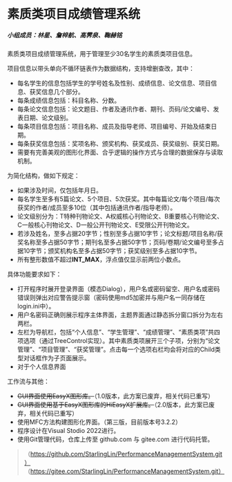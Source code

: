 # 素质类项目成绩管理系统

##### 小组成员：林星、詹梓航、高霁泉、鞠赫铭

素质类项目成绩管理系统，用于管理至少30名学生的素质类项目信息。

项目信息以带头单向不循环链表作为数据结构，支持增删查改，其中：
- 每名学生的信息包括学生的学号姓名及性别、成绩信息、论文信息、项目信息、获奖信息几个部分。
- 每条成绩信息包括：科目名称、分数。
- 每条论文信息包括：论文题目、作者及通讯作者、期刊、页码/论文编号、发表日期、论文级别。
- 每条项目信息包括：项目名称、成员及指导老师、项目编号、开始及结束日期。
- 每条获奖信息包括：奖项名称、颁奖机构、获奖成员、获奖级别、获奖日期。
- 需要有完善美观的图形化界面、合乎逻辑的操作方式与合理的数据保存与读取机制。

为简化结构，做如下规定：
- 如果涉及时间，仅包括年月日。
- 每名学生至多有5篇论文、5个项目、5次获奖。其中每篇论文/每个项目/每次获奖的作者/成员至多10位（其中包括通讯作者/指导老师）。
- 论文级别分为：T特种刊物论文、A权威核心刊物论文、B重要核心刊物论文、C一般核心刊物论文、D一般公开刊物论文、E受限公开刊物论文。
- 若涉及姓名，至多占据20字节；性别至多占据10字节；论文标题/项目名称/获奖名称至多占据50字节；期刊名至多占据50字节；页码/卷期/论文编号至多占据10字节；颁奖机构名至多占据50字节；获奖级别至多占据10字节。
- 所有整形数值不超过**INT_MAX**，浮点值仅显示前两位小数点。

具体功能要求如下：
- 打开程序时展开登录界面（模态Dialog），用户名或密码留空、用户名或密码错误则弹出对应警告提示窗（密码使用md5加密并与用户名一同存储在login.ini中）。
- 用户名密码正确则展示程序主体界面，主题界面通过静态拆分窗口拆分为左右两栏。
- 左栏为导航栏，包括“个人信息”、“学生管理”、“成绩管理”、“素质类项”共四项选项（通过TreeControl实现）。其中素质类项展开三个子项，分别为“论文管理”、“项目管理”、“获奖管理”。点击每一个选项右栏均会将对应的Child类型对话框作为子页面展示。
- 对于个人信息界面

工作流与其他：

- ~~GUI界面使用EasyX图形库。~~（1.0版本，此方案已废弃，相关代码已重写）
- ~~GUI界面使用基于EasyX图形库的HiEasyX扩展库。~~（2.0版本，此方案已废弃，相关代码已重写）
- 使用MFC方法构建图形化界面。（第三版，目前版本号3.2.2）
- 程序设计在Visual Stodio 2022进行。
- 使用Git管理代码，仓库上传至 github.com 与 gitee.com 进行代码托管。
>（https://github.com/StarlingLin/PerformanceManagementSystem.git）  
>（https://gitee.com/StarlingLin/PerformanceManagementSystem.git）